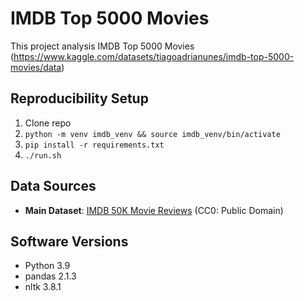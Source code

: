 # IMDB Top 5000 Movies
This project analysis IMDB Top 5000 Movies (https://www.kaggle.com/datasets/tiagoadrianunes/imdb-top-5000-movies/data)


## Reproducibility Setup
1. Clone repo
2. `python -m venv imdb_venv && source imdb_venv/bin/activate`
3. `pip install -r requirements.txt`
4. `./run.sh`

## Data Sources
- **Main Dataset**: [IMDB 50K Movie Reviews](https://www.kaggle.com/datasets/lakshmi25npathi/imdb-dataset-of-50k-movie-reviews) (CC0: Public Domain)

## Software Versions
- Python 3.9
- pandas 2.1.3
- nltk 3.8.1

